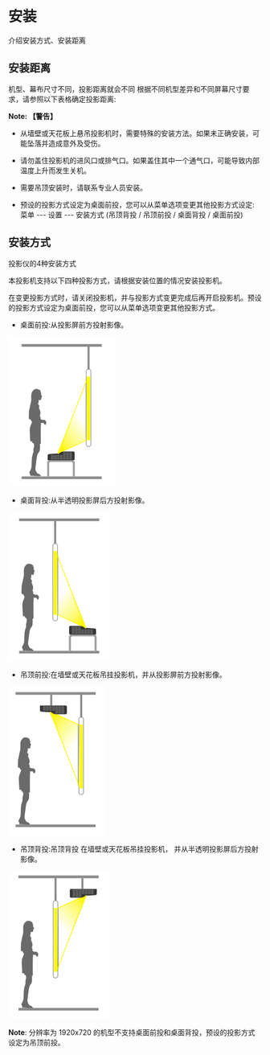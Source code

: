 # 安装

介绍安装方式、安装距离

## 安装距离

机型、幕布尺寸不同，投影距离就会不同 根据不同机型差异和不同屏幕尺寸要求，请参照以下表格确定投影距离:

**Note: 【警告】**

+ 从墙壁或天花板上悬吊投影机时，需要特殊的安装方法。如果未正确安装，可能坠落并造成意外及受伤。

+ 请勿盖住投影机的进风口或排气口。如果盖住其中一个通气口，可能导致内部温度上升而发生关机。 

+ 需要吊顶安装时，请联系专业人员安装。

+ 预设的投影方式设定为桌面前投，您可以从菜单选项变更其他投影方式设定: 菜单 --- 设置 --- 安装方式 (吊顶背投 / 吊顶前投 / 桌面背投 / 桌面前投)

## 安装方式

投影仪的4种安装方式
   
本投影机支持以下四种投影方式，请根据安装位置的情况安装投影机。
   
在变更投影方式时，请关闭投影机，并与投影方式变更完成后再开启投影机。预设的投影方式设定为桌面前投，您可以从菜单选项变更其他投影方式。

+ 桌面前投:从投影屏前方投射影像。

![XXXXXXXXX](picture/installation_method_1.png)

+ 桌面背投:从半透明投影屏后方投射影像。

![XXXXXXXXX](picture/installation_method_2.png)

+ 吊顶前投:在墙壁或天花板吊挂投影机，并从投影屏前方投射影像。

![XXXXXXXXX](picture/installation_method_3.png)

+ 吊顶背投:吊顶背投 在墙壁或天花板吊挂投影机， 并从半透明投影屏后方投射影像。

![XXXXXXXXX](picture/installation_method_4.png)

**Note**: 分辨率为 1920x720 的机型不支持桌面前投和桌面背投，预设的投影方式设定为吊顶前投。

  
